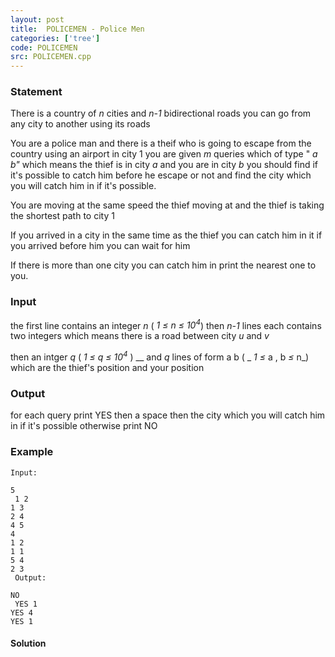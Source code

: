 ```yaml
---
layout: post
title:  POLICEMEN - Police Men
categories: ['tree']
code: POLICEMEN
src: POLICEMEN.cpp
---
```


### **Statement**

There is a country of _n_ cities and _n-1_ bidirectional roads you can go from
any city to another using its roads

You are a police man and there is a theif who is going to escape from the
country using an airport in city 1 you are given _m_ queries which of type "
_a b"_ which means the thief is in city _a_ and you are in city _b_ you should
find if it's possible to catch him before he escape or not and find the city
which you will catch him in if it's possible.

You are moving at the same speed the thief moving at and the thief is taking
the shortest path to city 1

If you arrived in a city in the same time as the thief you can catch him in it
if you arrived before him you can wait for him

If there is more than one city you can catch him in print the nearest one to
you.

### Input

the first line contains an integer _n_ ( _1 _≤_ n _≤_ 10<sup>4</sup>_)
then _n-1_ lines each contains two integers which means there is a road
between city _u_ and _v_

then an intger _q_ ( _1 ≤ q _≤_ 10<sup>4</sup>_ ) __ and _q_ lines of form
a b ( _ _1 ≤_ a , b _≤_ n_) which are the thief's position and your position

### Output

for each query print YES then a space then the city which you will catch him
in if it's possible otherwise print NO

### Example

    
    
    Input:
    5  
     1 2  
    1 3  
    2 4  
    4 5  
    4  
    1 2  
    1 1  
    5 4  
    2 3  
     Output:
    NO  
     YES 1  
    YES 4  
    YES 1



#### **Solution**



